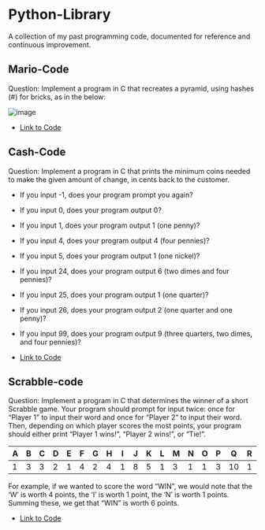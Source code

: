 # Python-Library
A collection of my past programming code, documented for reference and continuous improvement.

## Mario-Code
Question: Implement a program in C that recreates a pyramid, using hashes (#) for bricks, as in the below:

![image](https://github.com/user-attachments/assets/4cb91006-7a56-4e8c-b67d-4aab307c108d)

- <a href= "https://github.com/MR-S92/Python-Library/blob/main/mario.c">Link to Code </a>

## Cash-Code
Question: Implement a program in C that prints the minimum coins needed to make the given amount of change, in cents back to the customer. 

- If you input -1, does your program prompt you again?
- If you input 0, does your program output 0?
- If you input 1, does your program output 1 (one penny)?
- If you input 4, does your program output 4 (four pennies)?
- If you input 5, does your program output 1 (one nickel)?
- If you input 24, does your program output 6 (two dimes and four pennies)?
- If you input 25, does your program output 1 (one quarter)?
- If you input 26, does your program output 2 (one quarter and one penny)?
- If you input 99, does your program output 9 (three quarters, two dimes, and four pennies)?

- <a href= "https://github.com/MR-S92/Python-Library/blob/main/cash.c">Link to Code </a>

## Scrabble-code
Question: Implement a program in C that determines the winner of a short Scrabble game. Your program should prompt for input twice: once for “Player 1” to input their word and once for “Player 2” to input their word. Then, depending on which player scores the most points, your program should either print “Player 1 wins!”, “Player 2 wins!”, or “Tie!”.


| A | B | C | D | E | F | G | H | I | J | K | L | M | N | O | P | Q | R | S | T | U | V | W | X | Y | Z |
| --- | --- | --- | --- | --- | --- | --- | --- | --- | --- | --- | --- | --- | --- | --- | --- | --- | --- | --- | --- | --- | --- | --- | --- | --- | --- |
| 1 | 3 | 3 | 2 | 1 | 4 | 2 | 4 | 1 | 8 | 5 | 1 | 3 | 1 | 1 | 3 | 10 | 1 | 1 | 1 | 1 | 4 | 4 | 8 | 4 | 10 |

For example, if we wanted to score the word “WIN”, we would note that the ‘W’ is worth 4 points, the ‘I’ is worth 1 point, the ‘N’ is worth 1 points. Summing these, we get that “WIN” is worth 6 points.


- <a href= "https://github.com/MR-S92/Python-Library/blob/main/scrabble.c">Link to Code </a>
